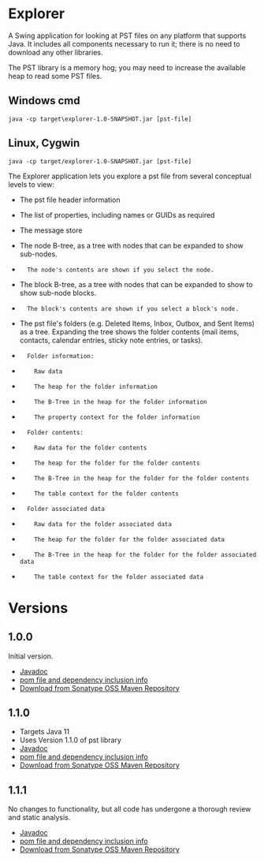 # Explorer
A Swing application for looking at PST files on any platform that supports Java. It includes all components necessary to run it; there is no need to
download any other libraries.

The PST library is a memory hog; you may need to increase the available heap to read some PST files.

## Windows cmd
    java -cp target\explorer-1.0-SNAPSHOT.jar [pst-file]

## Linux, Cygwin
    java -cp target/explorer-1.0-SNAPSHOT.jar [pst-file]

The Explorer application lets you explore a pst file from several conceptual levels to view:
*   The pst file header information
*   The list of properties, including names or GUIDs as required

*   The message store

*   The node B-tree, as a tree with nodes that can be expanded to show sub-nodes.

*       The node's contents are shown if you select the node.

*   The block B-tree, as a tree with nodes that can be expanded to show to show sub-node blocks.
*       The block's contents are shown if you select a block's node.
*   The pst file's folders (e.g. Deleted Items, Inbox, Outbox, and Sent Items) as a tree. Expanding the tree shows the folder contents (mail items, contacts, calendar entries, sticky note entries, or tasks).
*       Folder information:
*         Raw data

*         The heap for the folder information

*         The B-Tree in the heap for the folder information

*         The property context for the folder information

*       Folder contents:

*         Raw data for the folder contents

*         The heap for the folder for the folder contents

*         The B-Tree in the heap for the folder for the folder contents

*         The table context for the folder contents

*       Folder associated data

*         Raw data for the folder associated data

*         The heap for the folder for the folder associated data

*         The B-Tree in the heap for the folder for the folder associated data

*         The table context for the folder associated data

# Versions
## 1.0.0
Initial version.
*   [Javadoc](https://javadoc.io/doc/io.github.jmcleodfoss/explorer/1.0.0/index.html)
*   [pom file and dependency inclusion info](https://search.maven.org/artifact/io.github.jmcleodfoss/explorer/1.0.0/pom)
*   [Download from Sonatype OSS Maven Repository](https://repo1.maven.org/maven2/io/github/jmcleodfoss/explorer/1.0.0/)

## 1.1.0
*   Targets Java 11
*   Uses Version 1.1.0 of pst library
*   [Javadoc](https://javadoc.io/doc/io.github.jmcleodfoss/explorer/1.1.0/index.html)
*   [pom file and dependency inclusion info](https://search.maven.org/artifact/io.github.jmcleodfoss/explorer/1.1.0/pom)
*   [Download from Sonatype OSS Maven Repository](https://repo1.maven.org/maven2/io/github/jmcleodfoss/explorer/1.1.0/)

## 1.1.1
No changes to functionality, but all code has undergone a thorough review and static analysis.
*   [Javadoc](https://javadoc.io/doc/io.github.jmcleodfoss/explorer/1.1.1/index.html)
*   [pom file and dependency inclusion info](https://search.maven.org/artifact/io.github.jmcleodfoss/explorer/1.1.1/pom)
*   [Download from Sonatype OSS Maven Repository](https://repo1.maven.org/maven2/io/github/jmcleodfoss/explorer/1.1.1/)

